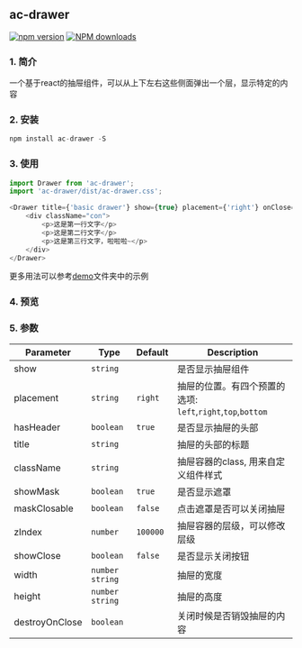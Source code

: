 ## ac-drawer

[![npm version](https://img.shields.io/npm/v/ac-drawer.svg)](https://www.npmjs.com/package/ac-drawer)
[![NPM downloads](http://img.shields.io/npm/dt/ac-drawer.svg?style=flat)](https://npmjs.org/package/ac-drawer)

### 1. 简介

一个基于react的抽屉组件，可以从上下左右这些侧面弹出一个层，显示特定的内容

### 2. 安装

```javascript
npm install ac-drawer -S
```

### 3. 使用
```javascript
import Drawer from 'ac-drawer';
import 'ac-drawer/dist/ac-drawer.css';
```

```javascript
<Drawer title={'basic drawer'} show={true} placement={'right'} onClose={this.fCloseDrawer}>
    <div className="con">
        <p>这是第一行文字</p>
        <p>这是第二行文字</p>
        <p>这是第三行文字，啦啦啦~</p>                                                 
    </div>
</Drawer>
```
更多用法可以参考[demo](./demo/demolist)文件夹中的示例

### 4. 预览


### 5. 参数

Parameter | Type |Default| Description
--------- | ---- | ------|-----------
show | `string` | | 是否显示抽屉组件
placement | `string` | `right` | 抽屉的位置。有四个预置的选项: `left`,`right`,`top`,`bottom`
hasHeader | `boolean` | `true` | 是否显示抽屉的头部
title | `string` |  |  抽屉的头部的标题
className | `string` | | 抽屉容器的class, 用来自定义组件样式
showMask | `boolean` | `true` | 是否显示遮罩
maskClosable | `boolean` | `false` |  点击遮罩是否可以关闭抽屉
zIndex | `number` | `100000` | 抽屉容器的层级，可以修改层级
showClose | `boolean`  | `false` | 是否显示关闭按钮
width | `number` `string` |  | 抽屉的宽度
height | `number` `string` |  | 抽屉的高度
destroyOnClose | `boolean` |  | 关闭时候是否销毁抽屉的内容


